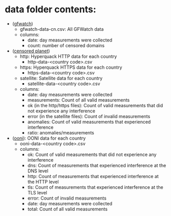 # data folder contents:
- ([gfwatch](/gfwatch))
    - gfwatch-data-cn.csv: All GFWatch data
    - columns:
        - date: day measurements were collected
        - count: number of censored domains
- ([censored planet](/censoredplanet))
    - http: Hyperquack HTTP data for each country
        - http-data-\<country code>.csv
    - https: Hyperquack HTTPS data for each country
        - https-data-\<country code>.csv
    - satellite: Satellite data for each country
        - satellite-data-\<country code>.csv
    - columns:
        - date: day measurements were collected
        - measurements: Count of all valid measurements
        - ok (in the http/https files): Count of valid measurements that did not experience any interference
        - error (in the satellite files): Count of invalid measurements
        - anomalies: Count of valid measurements that experienced interference
        - ratio: anomalies/measurements
- ([ooni](/ooni)): OONI data for each country
    - ooni-data-\<country code>.csv
    - columns:
        - ok: Count of valid measurements that did not experience any interference
        - dns: Count of measurements that experienced interference at the DNS level
        - http: Count of measurements that experienced interference at the HTTP level
        - tls: Count of measurements that experienced interference at the TLS level
        - error: Count of invalid measurements
        - date: day measurements were collected
        - total: Count of all valid measurements
